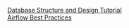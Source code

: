 [Database Structure and Design Tutorial](https://www.lucidchart.com/pages/database-diagram/database-design)  
[Airflow Best Practices](https://gtoonstra.github.io/etl-with-airflow/etlexample.html)